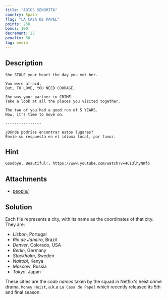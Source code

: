 ```yaml
---
title: "ADIOS SENORITA"
country: Spain
flag: "LA CASA DE PAPEL"
points: 250
bonus: 100
decrement: 25
penalty: 50
tag: media
---
```


## Description

```
She STOLE your heart the day you met her.

You were afraid.
But, TO LOVE, YOU NEED COURAGE.

She was your partner in CRIME.
Take a look at all the places you visited together.

The two of you had a good run of 5 YEARS.
Now, it's time to move on.

----------------

¿Dónde podrías encontrar estos lugares?
Envíe su respuesta en el idioma local, por favor.
```

## Hint

```
Goodbye, Beautiful!; https://www.youtube.com/watch?v=4CI3lhyNKfo
```

## Attachments

- [people/](people/)

## Solution

Each file represents a city, with its name as the coordinates of that city.
They are:

- _Lisbon_, Portugal
- _Rio de Janeiro_, Brazil
- _Denver_, Colorado, USA
- _Berlin_, Germany
- _Stockholm_, Sweden
- _Nairobi_, Kenya
- _Moscow_, Russia
- _Tokyo_, Japan

These cities are the _code names_ taken by the squad in Netflix's heist crime drama, `Money Heist`, a.k.a `La Casa de Papel` which recently released its 5th and final season.
